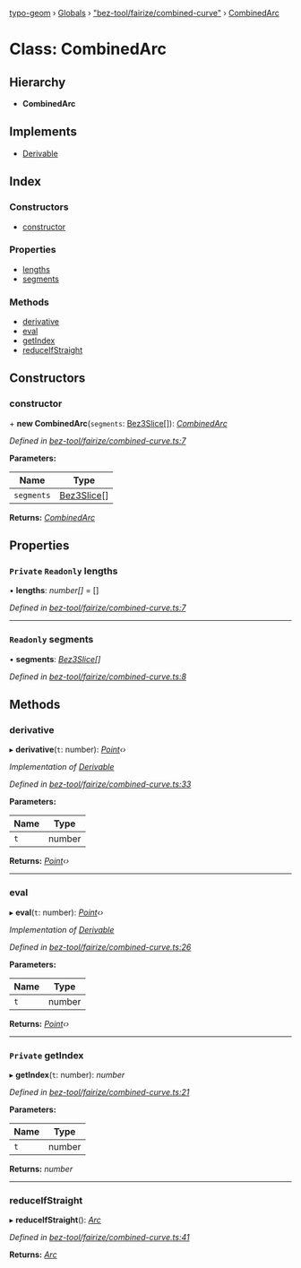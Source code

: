 [typo-geom](../README.md) › [Globals](../globals.md) › ["bez-tool/fairize/combined-curve"](../modules/_bez_tool_fairize_combined_curve_.md) › [CombinedArc](_bez_tool_fairize_combined_curve_.combinedarc.md)

# Class: CombinedArc

## Hierarchy

* **CombinedArc**

## Implements

* [Derivable](../interfaces/_derivable_interface_.derivable.md)

## Index

### Constructors

* [constructor](_bez_tool_fairize_combined_curve_.combinedarc.md#constructor)

### Properties

* [lengths](_bez_tool_fairize_combined_curve_.combinedarc.md#private-readonly-lengths)
* [segments](_bez_tool_fairize_combined_curve_.combinedarc.md#readonly-segments)

### Methods

* [derivative](_bez_tool_fairize_combined_curve_.combinedarc.md#derivative)
* [eval](_bez_tool_fairize_combined_curve_.combinedarc.md#eval)
* [getIndex](_bez_tool_fairize_combined_curve_.combinedarc.md#private-getindex)
* [reduceIfStraight](_bez_tool_fairize_combined_curve_.combinedarc.md#reduceifstraight)

## Constructors

###  constructor

\+ **new CombinedArc**(`segments`: [Bez3Slice](_bez_tool_shared_slice_arc_.bez3slice.md)[]): *[CombinedArc](_bez_tool_fairize_combined_curve_.combinedarc.md)*

*Defined in [bez-tool/fairize/combined-curve.ts:7](https://github.com/be5invis/typo-geom/blob/5527277/src/bez-tool/fairize/combined-curve.ts#L7)*

**Parameters:**

Name | Type |
------ | ------ |
`segments` | [Bez3Slice](_bez_tool_shared_slice_arc_.bez3slice.md)[] |

**Returns:** *[CombinedArc](_bez_tool_fairize_combined_curve_.combinedarc.md)*

## Properties

### `Private` `Readonly` lengths

• **lengths**: *number[]* = []

*Defined in [bez-tool/fairize/combined-curve.ts:7](https://github.com/be5invis/typo-geom/blob/5527277/src/bez-tool/fairize/combined-curve.ts#L7)*

___

### `Readonly` segments

• **segments**: *[Bez3Slice](_bez_tool_shared_slice_arc_.bez3slice.md)[]*

*Defined in [bez-tool/fairize/combined-curve.ts:8](https://github.com/be5invis/typo-geom/blob/5527277/src/bez-tool/fairize/combined-curve.ts#L8)*

## Methods

###  derivative

▸ **derivative**(`t`: number): *[Point](_point_point_.point.md)‹›*

*Implementation of [Derivable](../interfaces/_derivable_interface_.derivable.md)*

*Defined in [bez-tool/fairize/combined-curve.ts:33](https://github.com/be5invis/typo-geom/blob/5527277/src/bez-tool/fairize/combined-curve.ts#L33)*

**Parameters:**

Name | Type |
------ | ------ |
`t` | number |

**Returns:** *[Point](_point_point_.point.md)‹›*

___

###  eval

▸ **eval**(`t`: number): *[Point](_point_point_.point.md)‹›*

*Implementation of [Derivable](../interfaces/_derivable_interface_.derivable.md)*

*Defined in [bez-tool/fairize/combined-curve.ts:26](https://github.com/be5invis/typo-geom/blob/5527277/src/bez-tool/fairize/combined-curve.ts#L26)*

**Parameters:**

Name | Type |
------ | ------ |
`t` | number |

**Returns:** *[Point](_point_point_.point.md)‹›*

___

### `Private` getIndex

▸ **getIndex**(`t`: number): *number*

*Defined in [bez-tool/fairize/combined-curve.ts:21](https://github.com/be5invis/typo-geom/blob/5527277/src/bez-tool/fairize/combined-curve.ts#L21)*

**Parameters:**

Name | Type |
------ | ------ |
`t` | number |

**Returns:** *number*

___

###  reduceIfStraight

▸ **reduceIfStraight**(): *[Arc](../modules/_derivable_interface_.md#arc)*

*Defined in [bez-tool/fairize/combined-curve.ts:41](https://github.com/be5invis/typo-geom/blob/5527277/src/bez-tool/fairize/combined-curve.ts#L41)*

**Returns:** *[Arc](../modules/_derivable_interface_.md#arc)*
